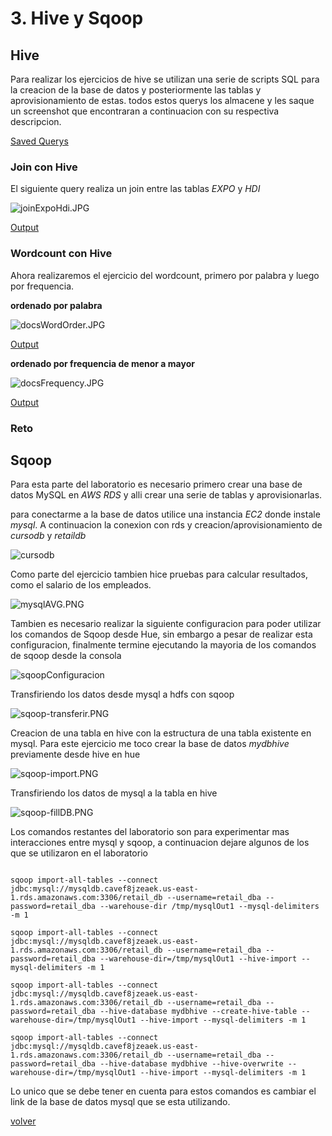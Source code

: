# 3. Hive y Sqoop

## Hive

Para realizar los ejercicios de hive se utilizan una serie de scripts SQL para la creacion de la base de datos y posteriormente las tablas y aprovisionamiento de estas.
todos estos querys los almacene y les saque un screenshot que encontraran a continuacion con su respectiva descripcion.

[Saved Querys](savedQuerys.md)

### Join con Hive

El siguiente query realiza un join entre las tablas _EXPO_ y _HDI_

![joinExpoHdi.JPG](https://github.com/Mateo-RH/TopicosTelematica-BigDataLab/blob/master/imagenes/savedQuerys/joinExpoHdi.JPG?raw=true)

[Output](https://github.com/Mateo-RH/TopicosTelematica-BigDataLab/tree/master/documentos/join_expo_hdi.csv)

### Wordcount con Hive

Ahora realizaremos el ejercicio del wordcount, primero por palabra y luego por frequencia.

**ordenado por palabra**

![docsWordOrder.JPG](https://github.com/Mateo-RH/TopicosTelematica-BigDataLab/blob/master/imagenes/savedQuerys/docsWordOrder.JPG?raw=true)

[Output](https://github.com/Mateo-RH/TopicosTelematica-BigDataLab/tree/master/documentos/docs-wordcound-wordOrder.csv)

**ordenado por frequencia de menor a mayor**

![docsFrequency.JPG](https://github.com/Mateo-RH/TopicosTelematica-BigDataLab/blob/master/imagenes/savedQuerys/docsFrequency.JPG?raw=true)

[Output](https://github.com/Mateo-RH/TopicosTelematica-BigDataLab/tree/master/documentos/docs-wordcount-frequencyOrder.csv)

### Reto

## Sqoop

Para esta parte del laboratorio es necesario primero crear una base de datos MySQL en _AWS RDS_ y alli crear una serie de tablas y aprovisionarlas.

para conectarme a la base de datos utilice una instancia _EC2_ donde instale _mysql_.
A continuacion la conexion con rds y creacion/aprovisionamiento de _cursodb_ y _retaildb_

![cursodb](https://github.com/Mateo-RH/TopicosTelematica-BigDataLab/blob/master/imagenes/lab3/cursodb.png?raw=true)

Como parte del ejercicio tambien hice pruebas para calcular resultados, como el salario de los empleados.

![mysqlAVG.PNG](https://github.com/Mateo-RH/TopicosTelematica-BigDataLab/blob/master/imagenes/lab3/mysqlAVG.PNG?raw=true)

Tambien es necesario realizar la siguiente configuracion para poder utilizar los comandos de Sqoop desde Hue, sin embargo a pesar de realizar esta configuracion, finalmente termine ejecutando la mayoria de los comandos de sqoop desde la consola

![sqoopConfiguracion](https://github.com/Mateo-RH/TopicosTelematica-BigDataLab/blob/master/imagenes/lab3/configuracion_sqoop.png?raw=true)

Transfiriendo los datos desde mysql a hdfs con sqoop

![sqoop-transferir.PNG](https://github.com/Mateo-RH/TopicosTelematica-BigDataLab/blob/master/imagenes/lab3/sqoop-transferir.PNG?raw=true)

Creacion de una tabla en hive con la estructura de una tabla existente en mysql.
Para este ejercicio me toco crear la base de datos _mydbhive_ previamente desde hive en hue

![sqoop-import.PNG](https://github.com/Mateo-RH/TopicosTelematica-BigDataLab/blob/master/imagenes/lab3/sqoop-import.PNG?raw=true)

Transfiriendo los datos de mysql a la tabla en hive

![sqoop-fillDB.PNG](https://github.com/Mateo-RH/TopicosTelematica-BigDataLab/blob/master/imagenes/lab3/sqoop-fillDB.PNG?raw=true)

Los comandos restantes del laboratorio son para experimentar mas interacciones entre mysql y sqoop, a continuacion dejare algunos de los que se utilizaron en el laboratorio

```

sqoop import-all-tables --connect jdbc:mysql://mysqldb.cavef8jzeaek.us-east-1.rds.amazonaws.com:3306/retail_db --username=retail_dba --password=retail_dba --warehouse-dir /tmp/mysqlOut1 --mysql-delimiters -m 1

sqoop import-all-tables --connect jdbc:mysql://mysqldb.cavef8jzeaek.us-east-1.rds.amazonaws.com:3306/retail_db --username=retail_dba --password=retail_dba --warehouse-dir=/tmp/mysqlOut1 --hive-import --mysql-delimiters -m 1 

sqoop import-all-tables --connect jdbc:mysql://mysqldb.cavef8jzeaek.us-east-1.rds.amazonaws.com:3306/retail_db --username=retail_dba --password=retail_dba --hive-database mydbhive --create-hive-table --warehouse-dir=/tmp/mysqlOut1 --hive-import --mysql-delimiters -m 1 

sqoop import-all-tables --connect jdbc:mysql://mysqldb.cavef8jzeaek.us-east-1.rds.amazonaws.com:3306/retail_db --username=retail_dba --password=retail_dba --hive-database mydbhive --hive-overwrite --warehouse-dir=/tmp/mysqlOut1 --hive-import --mysql-delimiters -m 1 
```
Lo unico que se debe tener en cuenta para estos comandos es cambiar el link de la base de datos mysql que se esta utilizando.

[volver](index.md)

